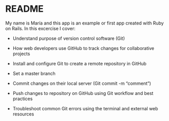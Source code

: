 # README

My name is María and this app is an example or first app created with Ruby on Rails.
In this excercise I cover:


* Understand purpose of version control software (Git)

* How web developers use GitHub to track changes for collaborative projects

* Install and configure Git to create a remote repository in GitHub

* Set a master branch

* Commit changes on their local server (Git commit -m “comment”)

* Push changes to repository on GitHub using Git workflow and best practices

* Troubleshoot common Git errors using the terminal and external web resources
